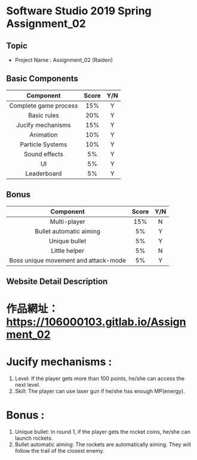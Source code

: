 # Software Studio 2019 Spring Assignment_02

## Topic
* Project Name : Assignment_02 (Raiden)

## Basic Components
|Component|Score|Y/N|
|:-:|:-:|:-:|
|Complete game process|15%|Y|
|Basic rules|20%|Y|
|Jucify mechanisms|15%|Y|
|Animation|10%|Y|
|Particle Systems|10%|Y|
|Sound effects|5%|Y|
|UI|5%|Y|
|Leaderboard|5%|Y|

## Bonus
|Component|Score|Y/N|
|:-:|:-:|:-:|
|Multi-player|15%|N|
|Bullet automatic aiming|5%|Y|
|Unique bullet|5%|Y|
|Little helper|5%|N|
|Boss unique movement and attack-mode|5%|Y|

## Website Detail Description

# 作品網址：https://106000103.gitlab.io/Assignment_02

# Jucify mechanisms : 
1. Level: If the player gets more than 100 points, he/she can access the next level.
2. Skill: The player can use laser gun if he/she has enough MP(energy).

# Bonus : 
1. Unique bullet: In round 1, if the player gets the rocket coins, he/she can launch rockets.
2. Bullet automatic aiming: The rockets are automatically aiming. They will follow the trail of the closest enemy.

